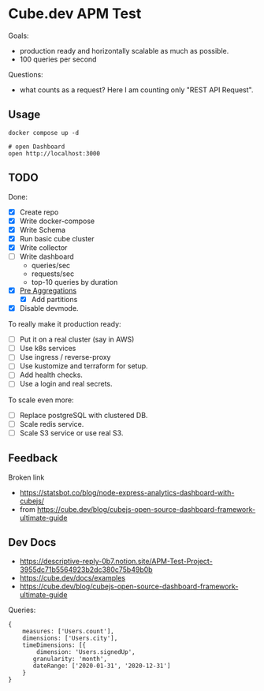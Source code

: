 # Cube.dev APM Test

Goals:

- production ready and horizontally scalable as much as possible.
- 100 queries per second

Questions:
- what counts as a request? Here I am counting only "REST API Request".

## Usage 

    docker compose up -d
    
    # open Dashboard
    open http://localhost:3000 

## TODO

Done:

- [x] Create repo
- [x] Write docker-compose
- [x] Write Schema
- [x] Run basic cube cluster
- [x] Write collector
- [ ] Write dashboard
    - queries/sec
    - requests/sec
    - top-10 queries by duration 
- [x] [Pre Aggregations](https://cube.dev/docs/schema/reference/pre-aggregations)
    - [x] Add partitions
- [x] Disable devmode.

To really make it production ready:

- [ ] Put it on a real cluster (say in AWS)
- [ ] Use k8s services
- [ ] Use ingress / reverse-proxy
- [ ] Use kustomize and terraform for setup.
- [ ] Add health checks.
- [ ] Use a login and real secrets.

To scale even more:

- [ ] Replace postgreSQL with clustered DB.
- [ ] Scale redis service.
- [ ] Scale S3 service or use real S3.

## Feedback

Broken link
- https://statsbot.co/blog/node-express-analytics-dashboard-with-cubejs/
- from https://cube.dev/blog/cubejs-open-source-dashboard-framework-ultimate-guide

## Dev Docs

- https://descriptive-reply-0b7.notion.site/APM-Test-Project-3955dc71b5564923b2dc380c75b49b0b
- https://cube.dev/docs/examples
- https://cube.dev/blog/cubejs-open-source-dashboard-framework-ultimate-guide

Queries:

    {
        measures: ['Users.count'],
        dimensions: ['Users.city'],
        timeDimensions: [{
            dimension: 'Users.signedUp',
           granularity: 'month',
           dateRange: ['2020-01-31', '2020-12-31']
        }
    }


